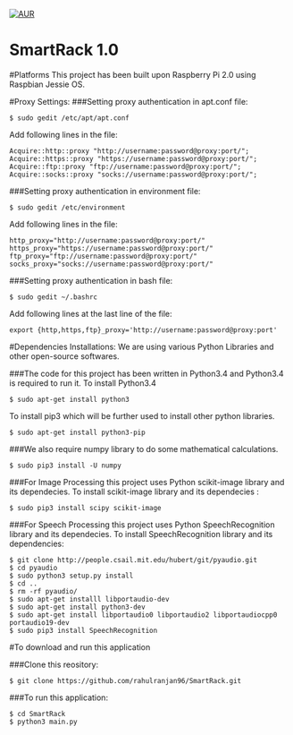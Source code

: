 [![AUR](https://img.shields.io/aur/license/yaourt.svg?maxAge=2592000?style=flat-square)](https://raw.githubusercontent.com/rahulranjan96/TextMiner/master/LICENSE.txt?token=APHqCzbjidKXSG9I056xLviUt6URhmBtks5XZ6kYwA%3D%3D)

SmartRack 1.0
==============

#Platforms
This project has been built upon Raspberry Pi 2.0 using Raspbian Jessie OS.

#Proxy Settings:
###Setting proxy authentication in apt.conf file:
```
$ sudo gedit /etc/apt/apt.conf
```
Add following lines in the file:
```
Acquire::http::proxy "http://username:password@proxy:port/";
Acquire::https::proxy "https://username:password@proxy:port/";
Acquire::ftp::proxy "ftp://username:password@proxy:port/";
Acquire::socks::proxy "socks://username:password@proxy:port/";

```
###Setting proxy authentication in environment file:
```
$ sudo gedit /etc/environment
```
Add following lines in the file:
```
http_proxy="http://username:password@proxy:port/"
https_proxy="https://username:password@proxy:port/"
ftp_proxy="ftp://username:password@proxy:port/"
socks_proxy="socks://username:password@proxy:port/"
```
###Setting proxy authentication in bash file:
```
$ sudo gedit ~/.bashrc

```
Add following lines at the last line of the file:
```
export {http,https,ftp}_proxy='http://username:password@proxy:port'

```

#Dependencies Installations:
We are using various Python Libraries and other open-source softwares.

###The code for this project has been written in Python3.4 and Python3.4 is required to run it.
To install Python3.4
```
$ sudo apt-get install python3

```
To install pip3 which will be further used to install other python libraries.
```
$ sudo apt-get install python3-pip

```
###We also require numpy library to do some mathematical calculations.
```
$ sudo pip3 install -U numpy
```
###For Image Processing this project uses Python scikit-image library and its dependecies.
To install scikit-image library and its dependecies :
```
$ sudo pip3 install scipy scikit-image
```
###For Speech Processing this project uses Python SpeechRecognition library and its dependecies.
To install SpeechRecognition library and its dependencies:
```
$ git clone http://people.csail.mit.edu/hubert/git/pyaudio.git
$ cd pyaudio
$ sudo python3 setup.py install
$ cd ..
$ rm -rf pyaudio/
$ sudo apt-get installl libportaudio-dev
$ sudo apt-get install python3-dev
$ sudo apt-get install libportaudio0 libportaudio2 libportaudiocpp0 portaudio19-dev
$ sudo pip3 install SpeechRecognition
```
#To download and run this application

###Clone this reository:
```
$ git clone https://github.com/rahulranjan96/SmartRack.git
```
###To run this application:

```
$ cd SmartRack
$ python3 main.py

```
